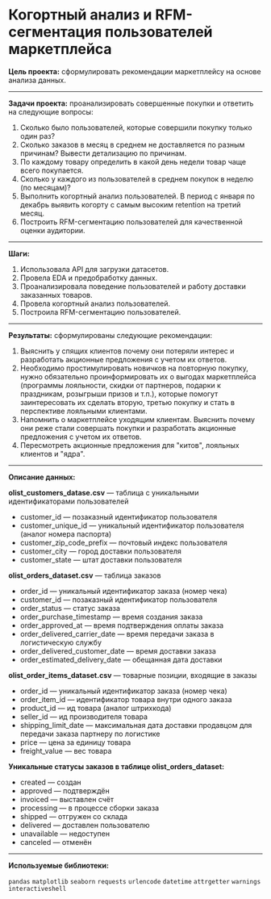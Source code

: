# Когортный анализ и RFM-сегментация пользователей маркетплейса

**Цель проекта:** сформулировать рекомендации маркетплейсу на основе анализа данных.

<hr>

**Задачи проекта:** проанализировать совершенные покупки и ответить на следующие вопросы:
1. Сколько было пользователей, которые совершили покупку только один раз?
2. Сколько заказов в месяц в среднем не доставляется по разным причинам? Вывести детализацию по причинам.
3. По каждому товару определить в какой день недели товар чаще всего покупается.
4. Сколько у каждого из пользователей в среднем покупок в неделю (по месяцам)?
5. Выполнить когортный анализ пользователей. В период с января по декабрь выявить когорту с самым высоким retention на третий месяц.
6. Построить RFM-сегментацию пользователей для качественной оценки аудитории.

<hr>

**Шаги:**
1. Использовала API для загрузки датасетов.
2. Провела EDA и предобработку данных.
3. Проанализировала поведение пользователей и работу доставки заказанных товаров.
5. Провела когортный анализ пользователей.
6. Построила RFM-сегментацию пользователей.

<hr>

**Результаты:** сформулированы следующие рекомендации:
1. Выяснить у спящих клиентов почему они потеряли интерес и разработать акционные предложения с учетом их ответов.
2. Необходимо простимулировать новичков на повторную покупку, нужно обязательно проинформировать их о выгодах маркетплейса (программы лояльности, скидки от партнеров, подарки к праздникам, розыгрыши призов и т.п.), которые помогут заинтересовать их сделать вторую, третью покупку и стать в перспективе лояльными клиентами.
3. Напомнить о маркетплейсе уходящим клиентам. Выяснить почему они реже стали совершать покупки и разработать акционные предложения с учетом их ответов.
4. Пересмотреть акционные предложения для "китов", лояльных клиентов и "ядра".

<hr>

**Описание данных:**

**olist_customers_datase.csv** — таблица с уникальными идентификаторами пользователей

- customer_id — позаказный идентификатор пользователя
- customer_unique_id — уникальный идентификатор пользователя (аналог номера паспорта)
- customer_zip_code_prefix — почтовый индекс пользователя
- customer_city — город доставки пользователя
- customer_state — штат доставки пользователя

**olist_orders_dataset.csv** — таблица заказов

- order_id — уникальный идентификатор заказа (номер чека)
- customer_id — позаказный идентификатор пользователя
- order_status — статус заказа
- order_purchase_timestamp — время создания заказа
- order_approved_at — время подтверждения оплаты заказа
- order_delivered_carrier_date — время передачи заказа в логистическую службу
- order_delivered_customer_date — время доставки заказа
- order_estimated_delivery_date — обещанная дата доставки

**olist_order_items_dataset.csv** — товарные позиции, входящие в заказы

- order_id — уникальный идентификатор заказа (номер чека)
- order_item_id — идентификатор товара внутри одного заказа
- product_id — ид товара (аналог штрихкода)
- seller_id — ид производителя товара
- shipping_limit_date — максимальная дата доставки продавцом для передачи заказа партнеру по логистике
- price — цена за единицу товара
- freight_value — вес товара

**Уникальные статусы заказов в таблице olist_orders_dataset:**

- created — создан
- approved — подтверждён
- invoiced — выставлен счёт
- processing — в процессе сборки заказа
- shipped — отгружен со склада
- delivered — доставлен пользователю
- unavailable — недоступен
- canceled — отменён

<hr>

**Используемые библиотеки:**

`pandas` `matplotlib` `seaborn` `requests` `urlencode` `datetime` `attrgetter` `warnings` `interactiveshell`

